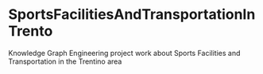 # SportsFacilitiesAndTransportationInTrento
Knowledge Graph Engineering project work about Sports Facilities and Transportation in the Trentino area
